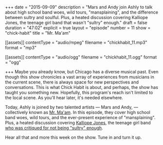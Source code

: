 +++
date = "2015-09-09"
description = "Mars and Andy join Ashly to talk about high school band woes, wild tours, \"mansplaining\", and the difference between sultry and soulful. Plus, a heated discussion covering Kalliope Jones, the teenage girl band that wasn't \"sultry\" enough."
draft = false
duration = "47:02"
explicit = true
layout = "episode"
number = 11
show = "chick-habit"
title = "Mr. Ma'am"

[[assets]]
  contentType = "audio/mpeg"
  filename = "chickhabit_11.mp3"
  format = "mp3"

[[assets]]
  contentType = "audio/ogg"
  filename = "chickhabit_11.ogg"
  format = "ogg"

+++
Maybe you already know, but Chicago has a diverse musical past. Even though this show chronicles a vast array of experiences from musicians in the current scene, there is always space for new perspectives and conversations. This is what Chick Habit is about, and perhaps, the show has taught you something new. Hopefully, this program's reach isn't limited to the local scene. As you'll hear later, it's needed elsewhere.

Today, Ashly is joined by two talented artists &mdash; Mars and Andy, &mdash; collectively known as [Mr. Ma'am](https://mrmaam.bandcamp.com). In this episode, they cover high school band woes, wild tours, and the ever-present experience of "mansplaining". Plus, a heated discussion covering [Kalliope Jones](https://www.facebook.com/profile.php?id=100004849365292), the teenage girl band [who was critiqued for not being "sultry" enough](http://jezebel.com/teenage-girl-band-isnt-sultry-enough-to-win-battle-of-t-1729608866).

Hear all that and more this week on the show. Tune in and turn it up.
